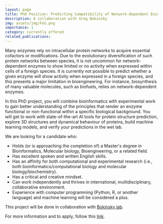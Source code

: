 ```yaml
---
layout: page
title: PhD Position: Predicting Compatibility of Network-dependent Enzymes
description: A collaboration with Greg Bokinsky
img: assets/img/FeS.png
importance: 1
category: currently offered
related_publications: 
---
```


Many enzymes rely on intracellular protein networks to acquire essential cofactors or modifications. Due to the evolutionary diversification of such protein networks between species, it is not uncommon for network-dependent enzymes to show limited or no activity when expressed within cells of a foreign species. It is currently not possible to predict whether a given enzyme will show activity when expressed in a foreign species, and this presents a major limitation in bioengineering. For instance, biosynthesis of many valuable molecules, such as biofuels, relies on network-dependent enzymes.

In this PhD project, you will combine bioinformatics with experimental work to gain better understanding of the principles that render an enzyme functional or non-functional within a specific biological background. You will get to work with state-of-the-art AI tools for protein structure prediction, explore 3D structures and dynamical behaviour of proteins, build machine learning models, and verify your predictions in the wet lab.

We are looking for a candidate who:

- Holds (or is approaching the completion of) a Master's degree in Bioinformatics, Molecular biology, Bioengineering, or a related field.
- Has excellent spoken and written English skills.
- Has an affinity for both computational and experimental research (i.e., both bioinformatics/computational biology and molecular biology/biochemistry).
- Has a critical and creative mindset.
- Can work independently and thrives in international, multidisciplinary, collaborative environment.
- Experience with computer programming (Python, R, or another language) and machine learning will be considered a plus.

This project will be done in collaboration with <a href="https://sites.google.com/site/bokinskylab/">Bokinsky lab</a>.

For more information and to apply, follow this <a href="https://www.tudelft.nl/over-tu-delft/werken-bij-tu-delft/vacatures/details/?nPostingId=5514&nPostingTargetId=16138&id=QEZFK026203F3VBQBLO6G68W9&LG=UK&languageSelect=UK&mask=external">link</a>.

